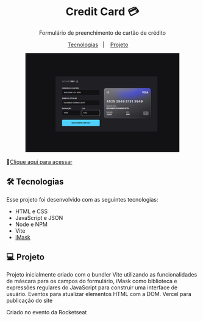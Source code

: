 <h1 align="center"> Credit Card 💳 </h1>

<p align="center">Formulário de preenchimento de cartão de crédito

</p>

<p align="center">
  <a href="#-tecnologias">Tecnologias</a>&nbsp;&nbsp;&nbsp;|&nbsp;&nbsp;&nbsp;
  <a href="#-projeto">Projeto</a>&nbsp;&nbsp;&nbsp;&nbsp;&nbsp;&nbsp;
 

<br>

  
  <p align="center">
  <img alt="rocketpay" src=".github/img.PNG" width="80%">
</p>
 
</p>

🔗[Clique aqui para acessar](https://credit-card-pi.vercel.app/)

## 🛠 Tecnologias

Esse projeto foi desenvolvido com as seguintes tecnologias:

- HTML e CSS
- JavaScript e JSON
- Node e NPM
- Vite
- [iMask](https://imask.js.org)

## 💻 Projeto

Projeto inicialmente criado com o bundler Vite utilizando as funcionalidades de máscara para os campos do formulário, iMask como biblioteca e expressões regulares do JavaScript para construir uma interface de usuário. 
Eventos para atualizar elementos HTML com a DOM.
Vercel para publicação do site

Criado no evento da Rocketseat





